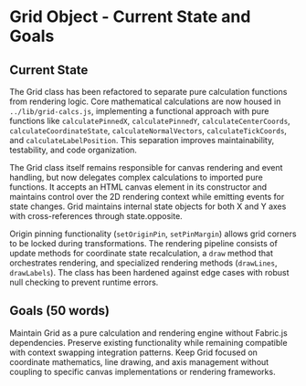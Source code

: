 # Grid Object - Current State and Goals

## Current State
The Grid class has been refactored to separate pure calculation functions from rendering logic. Core mathematical calculations are now housed in `../lib/grid-calcs.js`, implementing a functional approach with pure functions like `calculatePinnedX`, `calculatePinnedY`, `calculateCenterCoords`, `calculateCoordinateState`, `calculateNormalVectors`, `calculateTickCoords`, and `calculateLabelPosition`. This separation improves maintainability, testability, and code organization.

The Grid class itself remains responsible for canvas rendering and event handling, but now delegates complex calculations to imported pure functions. It accepts an HTML canvas element in its constructor and maintains control over the 2D rendering context while emitting events for state changes. Grid maintains internal state objects for both X and Y axes with cross-references through state.opposite.

Origin pinning functionality (`setOriginPin`, `setPinMargin`) allows grid corners to be locked during transformations. The rendering pipeline consists of update methods for coordinate state recalculation, a `draw` method that orchestrates rendering, and specialized rendering methods (`drawLines`, `drawLabels`). The class has been hardened against edge cases with robust null checking to prevent runtime errors.


## Goals (50 words)

Maintain Grid as a pure calculation and rendering engine without Fabric.js dependencies. Preserve existing functionality while remaining compatible with context swapping integration patterns. Keep Grid focused on coordinate mathematics, line drawing, and axis management without coupling to specific canvas implementations or rendering frameworks.
